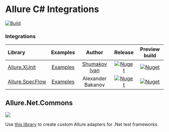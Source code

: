 # Allure C# Integrations  

[![Build](https://github.com/allure-framework/allure-csharp/actions/workflows/build.yml/badge.svg?branch=main)](https://github.com/allure-framework/allure-csharp/actions/workflows/build.yml)


### Integrations

| Library                      | Examples | Author |                                                   Release                                                   |                                                Preview build                                                |
|:-----------------------------|:---:|:---:|:-----------------------------------------------------------------------------------------------------------:|:-----------------------------------------------------------------------------------------------------------:|
| [Allure.XUnit](Allure.XUnit) |  [Examples](Allure.XUnit.Examples)  | [Shumakov Ivan](https://github.com/IvanWR1995)    |    [![Nuget](https://img.shields.io/nuget/v/Allure.XUnit)](https://www.nuget.org/packages/Allure.XUnit/)    |  [![Nuget](https://img.shields.io/nuget/vpre/Allure.XUnit)](https://www.nuget.org/packages/Allure.XUnit/)   |
| [Allure.SpecFlow](Allure.SpecFlowPlugin) |  [Examples](Allure.Features)  |  Alexander Bakanov  | [![Nuget](https://img.shields.io/nuget/v/SpecFlow.Allure)](https://www.nuget.org/packages/SpecFlow.Allure/) | [![Nuget](https://img.shields.io/nuget/v/Allure.SpecFlow)](https://www.nuget.org/packages/Allure.SpecFlow/) |

## Allure.Net.Commons

[![](http://img.shields.io/nuget/v/Allure.Net.Commons.svg?style=flat)](https://www.nuget.org/packages/Allure.Net.Commons)

Use [this library](Allure.Net.Commons) to create custom Allure adapters for .Net test frameworks.
